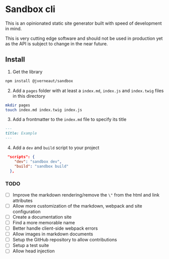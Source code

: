 # Sandbox cli

This is an opinionated static site generator built with speed of development in mind.

This is very cutting edge software and should not be used in production yet as the API is subject to change in the near future.

## Install

1. Get the library

```sh
npm install @jverneaut/sandbox
```

2. Add a `pages` folder with at least a `index.md`, `index.js` and `index.twig` files in this directory

```sh
mkdir pages
touch index.md index.twig index.js
```

3. Add a frontmatter to the `index.md` file to specify its title

```md
---
title: Example
---
```

4. Add a `dev` and `build` script to your project

```json
 "scripts": {
    "dev": "sandbox dev",
    "build": "sandbox build"
  },
```

### TODO

- [ ] Improve the markdown rendering/remove the `\"` from the html and link attributes
- [ ] Allow more customization of the markdown, webpack and site configuration
- [ ] Create a documentation site
- [ ] Find a more memorable name
- [ ] Better handle client-side webpack errors
- [ ] Allow images in markdown documents
- [ ] Setup the GitHub repository to allow contributions
- [ ] Setup a test suite
- [ ] Allow head injection
